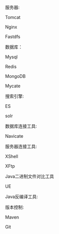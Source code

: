 服务器:

Tomcat

Nginx

Fastdfs

数据库：

Mysql

Redis

MongoDB

Mycate

搜索引擎:

ES

solr

数据库连接工具:

Navicate

服务器连接工具:

XShell

XFtp

Java二进制文件对比工具

UE

Java反编译工具:

版本控制:

Maven

Git

